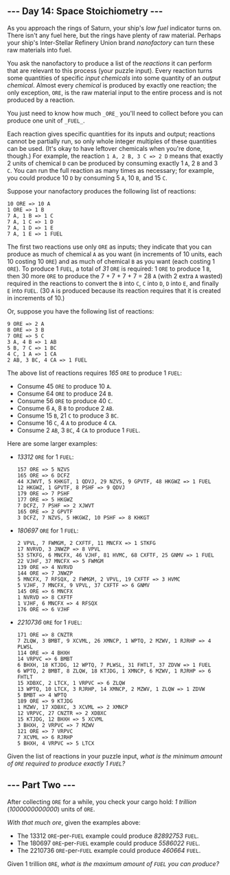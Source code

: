 ﻿## --- Day 14: Space Stoichiometry ---

As you approach the rings of Saturn, your ship's  _low fuel_  indicator turns on. There isn't any fuel here, but the rings have plenty of raw material. Perhaps your ship's  Inter-Stellar Refinery Union  brand  _nanofactory_  can turn these raw materials into fuel.

You ask the nanofactory to produce a list of the  _reactions_  it can perform that are relevant to this process (your puzzle input). Every reaction turns some quantities of specific  _input chemicals_  into some quantity of an  _output chemical_. Almost every  _chemical_  is produced by exactly one reaction; the only exception,  `ORE`, is the raw material input to the entire process and is not produced by a reaction.

You just need to know how much  `_ORE_`  you'll need to collect before you can produce one unit of  `_FUEL_`.

Each reaction gives specific quantities for its inputs and output; reactions cannot be partially run, so only whole integer multiples of these quantities can be used. (It's okay to have leftover chemicals when you're done, though.) For example, the reaction  `1 A, 2 B, 3 C => 2 D`  means that exactly 2 units of chemical  `D`  can be produced by consuming exactly 1  `A`, 2  `B`  and 3  `C`. You can run the full reaction as many times as necessary; for example, you could produce 10  `D`  by consuming 5  `A`, 10  `B`, and 15  `C`.

Suppose your nanofactory produces the following list of reactions:

```
10 ORE => 10 A
1 ORE => 1 B
7 A, 1 B => 1 C
7 A, 1 C => 1 D
7 A, 1 D => 1 E
7 A, 1 E => 1 FUEL

```

The first two reactions use only  `ORE`  as inputs; they indicate that you can produce as much of chemical  `A`  as you want (in increments of 10 units, each 10 costing 10  `ORE`) and as much of chemical  `B`  as you want (each costing 1  `ORE`). To produce 1  `FUEL`, a total of  _31_  `ORE`  is required: 1  `ORE`  to produce 1  `B`, then 30 more  `ORE`  to produce the 7 + 7 + 7 + 7 = 28  `A`  (with 2 extra  `A`  wasted) required in the reactions to convert the  `B`  into  `C`,  `C`  into  `D`,  `D`  into  `E`, and finally  `E`  into  `FUEL`. (30  `A`  is produced because its reaction requires that it is created in increments of 10.)

Or, suppose you have the following list of reactions:

```
9 ORE => 2 A
8 ORE => 3 B
7 ORE => 5 C
3 A, 4 B => 1 AB
5 B, 7 C => 1 BC
4 C, 1 A => 1 CA
2 AB, 3 BC, 4 CA => 1 FUEL

```

The above list of reactions requires  _165_  `ORE`  to produce 1  `FUEL`:

-   Consume 45  `ORE`  to produce 10  `A`.
-   Consume 64  `ORE`  to produce 24  `B`.
-   Consume 56  `ORE`  to produce 40  `C`.
-   Consume 6  `A`, 8  `B`  to produce 2  `AB`.
-   Consume 15  `B`, 21  `C`  to produce 3  `BC`.
-   Consume 16  `C`, 4  `A`  to produce 4  `CA`.
-   Consume 2  `AB`, 3  `BC`, 4  `CA`  to produce 1  `FUEL`.

Here are some larger examples:

-   _13312_  `ORE`  for 1  `FUEL`:
    
    ```
    157 ORE => 5 NZVS
    165 ORE => 6 DCFZ
    44 XJWVT, 5 KHKGT, 1 QDVJ, 29 NZVS, 9 GPVTF, 48 HKGWZ => 1 FUEL
    12 HKGWZ, 1 GPVTF, 8 PSHF => 9 QDVJ
    179 ORE => 7 PSHF
    177 ORE => 5 HKGWZ
    7 DCFZ, 7 PSHF => 2 XJWVT
    165 ORE => 2 GPVTF
    3 DCFZ, 7 NZVS, 5 HKGWZ, 10 PSHF => 8 KHKGT
    
    ```
    
-   _180697_  `ORE`  for 1  `FUEL`:
    
    ```
    2 VPVL, 7 FWMGM, 2 CXFTF, 11 MNCFX => 1 STKFG
    17 NVRVD, 3 JNWZP => 8 VPVL
    53 STKFG, 6 MNCFX, 46 VJHF, 81 HVMC, 68 CXFTF, 25 GNMV => 1 FUEL
    22 VJHF, 37 MNCFX => 5 FWMGM
    139 ORE => 4 NVRVD
    144 ORE => 7 JNWZP
    5 MNCFX, 7 RFSQX, 2 FWMGM, 2 VPVL, 19 CXFTF => 3 HVMC
    5 VJHF, 7 MNCFX, 9 VPVL, 37 CXFTF => 6 GNMV
    145 ORE => 6 MNCFX
    1 NVRVD => 8 CXFTF
    1 VJHF, 6 MNCFX => 4 RFSQX
    176 ORE => 6 VJHF
    
    ```
    
-   _2210736_  `ORE`  for 1  `FUEL`:
    
    ```
    171 ORE => 8 CNZTR
    7 ZLQW, 3 BMBT, 9 XCVML, 26 XMNCP, 1 WPTQ, 2 MZWV, 1 RJRHP => 4 PLWSL
    114 ORE => 4 BHXH
    14 VRPVC => 6 BMBT
    6 BHXH, 18 KTJDG, 12 WPTQ, 7 PLWSL, 31 FHTLT, 37 ZDVW => 1 FUEL
    6 WPTQ, 2 BMBT, 8 ZLQW, 18 KTJDG, 1 XMNCP, 6 MZWV, 1 RJRHP => 6 FHTLT
    15 XDBXC, 2 LTCX, 1 VRPVC => 6 ZLQW
    13 WPTQ, 10 LTCX, 3 RJRHP, 14 XMNCP, 2 MZWV, 1 ZLQW => 1 ZDVW
    5 BMBT => 4 WPTQ
    189 ORE => 9 KTJDG
    1 MZWV, 17 XDBXC, 3 XCVML => 2 XMNCP
    12 VRPVC, 27 CNZTR => 2 XDBXC
    15 KTJDG, 12 BHXH => 5 XCVML
    3 BHXH, 2 VRPVC => 7 MZWV
    121 ORE => 7 VRPVC
    7 XCVML => 6 RJRHP
    5 BHXH, 4 VRPVC => 5 LTCX
    
    ```
    

Given the list of reactions in your puzzle input,  _what is the minimum amount of  `ORE`  required to produce exactly 1  `FUEL`?_

## --- Part Two ---

After collecting  `ORE`  for a while, you check your cargo hold:  _1 trillion_  (_1000000000000_) units of  `ORE`.

_With that much ore_, given the examples above:

-   The 13312  `ORE`-per-`FUEL`  example could produce  _82892753_  `FUEL`.
-   The 180697  `ORE`-per-`FUEL`  example could produce  _5586022_  `FUEL`.
-   The 2210736  `ORE`-per-`FUEL`  example could produce  _460664_  `FUEL`.

Given 1 trillion  `ORE`,  _what is the maximum amount of  `FUEL`  you can produce?_